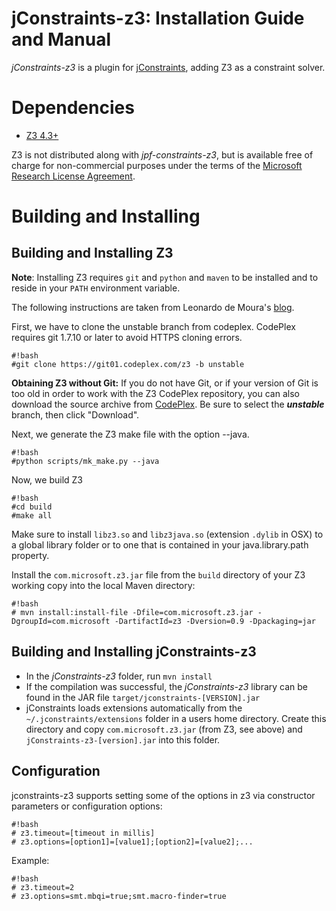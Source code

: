 jConstraints-z3: Installation Guide and Manual
==============================================

*jConstraints-z3* is a plugin for 
[jConstraints][0], adding Z3 as a 
constraint solver.

Dependencies
==============================================

* [Z3 4.3+][2]

Z3 is not distributed along with *jpf-constraints-z3*, 
but is available free of charge
for non-commercial purposes under the terms of the 
[Microsoft Research License Agreement][4]. 


Building and Installing
==============================================

Building and Installing Z3
----------------------------------------------
**Note**: Installing Z3 requires `git` and `python`
and `maven` to be installed and to reside in your `PATH`
environment variable.

The following instructions are taken from Leonardo de 
Moura's [blog][5].

First, we have to clone the unstable branch from codeplex.
CodePlex requires git 1.7.10 or later to avoid HTTPS cloning errors. 

	#!bash
	#git clone https://git01.codeplex.com/z3 -b unstable

**Obtaining Z3 without Git:** If you do not have Git,
or if your version of Git is too old in order to work
with the Z3 CodePlex repository, you can also download
the source archive from [CodePlex][9]. Be sure to
select the ***unstable*** branch, then click "Download".

Next, we generate the Z3 make file with the option --java.

	#!bash
	#python scripts/mk_make.py --java

Now, we build Z3

	#!bash
	#cd build
	#make all

Make sure to install `libz3.so` and `libz3java.so` (extension 
`.dylib` in OSX) to a global library folder or to one that is
contained in your java.library.path property.

Install the
`com.microsoft.z3.jar` file from the `build` directory
of your Z3 working copy into the local Maven directory:

	#!bash
	# mvn install:install-file -Dfile=com.microsoft.z3.jar -DgroupId=com.microsoft -DartifactId=z3 -Dversion=0.9 -Dpackaging=jar


Building and Installing jConstraints-z3
----------------------------------------------

* In the *jConstraints-z3* folder, run `mvn install`
* If the compilation was successful, the *jConstraints-z3*
  library can be found in the JAR file
  `target/jconstraints-[VERSION].jar`
* jConstraints loads extensions automatically from the
  `~/.jconstraints/extensions` folder in a users home
  directory. Create this directory and copy
  `com.microsoft.z3.jar` (from Z3, see above) and
  `jConstraints-z3-[version].jar` into this folder.   


Configuration
----------------------------------------------

jconstraints-z3 supports setting some of the options in z3
via constructor parameters or configuration options:

	#!bash
	# z3.timeout=[timeout in millis]
	# z3.options=[option1]=[value1];[option2]=[value2];...

Example:

	#!bash
	# z3.timeout=2
	# z3.options=smt.mbqi=true;smt.macro-finder=true


[0]: https://bitbucket.org/psycopaths/jconstraints
[2]: http://z3.codeplex.com/
[4]: http://z3.codeplex.com/license
[5]: http://research.microsoft.com/en-us/um/people/leonardo/blog/2012/12/10/z3-for-java.html
[9]: http://z3.codeplex.com/SourceControl/latest#
